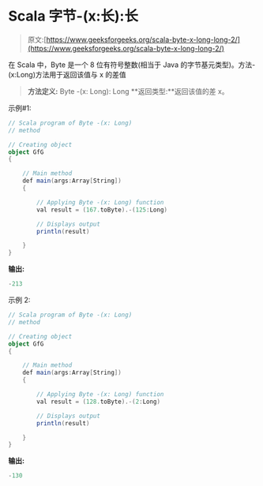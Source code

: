 # Scala 字节-(x:长):长

> 原文:[https://www.geeksforgeeks.org/scala-byte-x-long-long-2/](https://www.geeksforgeeks.org/scala-byte-x-long-long-2/)

在 Scala 中，Byte 是一个 8 位有符号整数(相当于 Java 的字节基元类型)。方法-(x:Long)方法用于返回该值与 x 的差值

> **方法定义:** Byte -(x: Long): Long
> **返回类型:**返回该值的差 x。

示例#1:

```scala
// Scala program of Byte -(x: Long)
// method 

// Creating object 
object GfG 
{ 

    // Main method 
    def main(args:Array[String]) 
    { 

        // Applying Byte -(x: Long) function 
        val result = (167.toByte).-(125:Long) 

        // Displays output 
        println(result) 

    } 
} 
```

**输出:**

```scala
-213
```

示例 2:

```scala
// Scala program of Byte -(x: Long)
// method 

// Creating object 
object GfG 
{ 

    // Main method 
    def main(args:Array[String]) 
    { 

        // Applying Byte -(x: Long) function 
        val result = (128.toByte).-(2:Long) 

        // Displays output 
        println(result) 

    } 
} 
```

**输出:**

```scala
-130
```